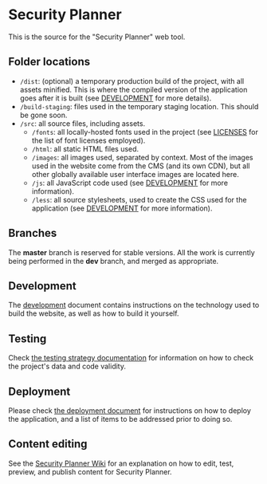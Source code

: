 # Security Planner

This is the source for the "Security Planner" web tool.

## Folder locations

* `/dist`: (optional) a temporary production build of the project, with all assets minified. This is where the compiled version of the application goes after it is built (see [DEVELOPMENT](DEVELOPMENT.MD) for more details).
* `/build-staging`: files used in the temporary staging location. This should be gone soon.
* `/src`: all source files, including assets.
  * `/fonts`: all locally-hosted fonts used in the project (see [LICENSES](LICENSES.md) for the list of font licenses employed).
  * `/html`: all static HTML files used.
  * `/images`: all images used, separated by context. Most of the images used in the website come from the CMS (and its own CDN), but all other globally available user interface images are located here.
  * `/js`: all JavaScript code used (see [DEVELOPMENT](DEVELOPMENT.md) for more information).
  * `/less`: all source stylesheets, used to create the CSS used for the application (see [DEVELOPMENT](DEVELOPMENT.md) for more information).

## Branches

The **master** branch is reserved for stable versions. All the work is currently being performed in the **dev** branch, and merged as appropriate.

## Development

The [development](DEVELOPMENT.md) document contains instructions on the technology used to build the website, as well as how to build it yourself.

## Testing

Check [the testing strategy documentation](TESTING.md) for information on how to check the project's data and code validity.

## Deployment

Please check [the deployment document](DEPLOYING.md) for instructions on how to deploy the application, and a list of items to be addressed prior to doing so.

## Content editing

See the [Security Planner Wiki](https://github.com/workco/archive-google-ideas-2015/wiki) for an explanation on how to edit, test, preview, and publish content for Security Planner.
